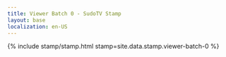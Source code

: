 ```yaml
---
title: Viewer Batch 0 - SudoTV Stamp
layout: base
localization: en-US
---
```


{% include stamp/stamp.html
    stamp=site.data.stamp.viewer-batch-0
%}